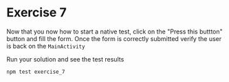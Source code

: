 # Exercise 7
Now that you now how to start a native test, click on the "Press this buttton"
button and fill the form. Once the form is correctly submitted verify the user is
back on the `MainActivity`

Run your solution and see the test results
```bash
npm test exercise_7
```
